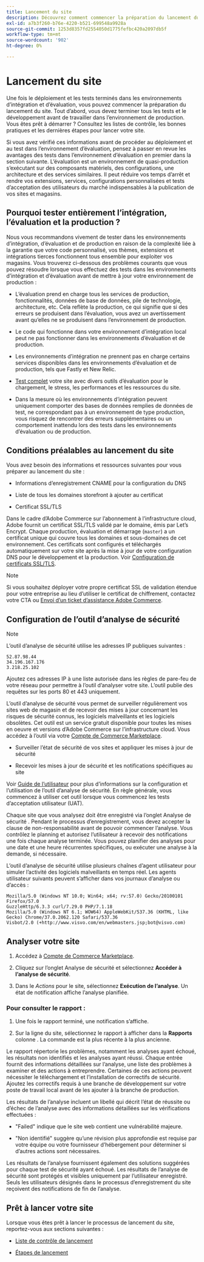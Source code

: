 ```yaml
---
title: Lancement du site
description: Découvrez comment commencer la préparation du lancement du site.
exl-id: a7b3f260-b76e-4220-b521-699548a9928a
source-git-commit: 1253d8357fd2554050d1775fefbc420a2097db5f
workflow-type: tm+mt
source-wordcount: '902'
ht-degree: 0%

---
```


# Lancement du site

Une fois le déploiement et les tests terminés dans les environnements d’intégration et d’évaluation, vous pouvez commencer la préparation du lancement du site. Tout d’abord, vous devez terminer tous les tests et le développement avant de travailler dans l’environnement de production. Vous êtes prêt à démarrer ? Consultez les listes de contrôle, les bonnes pratiques et les dernières étapes pour lancer votre site.

Si vous avez vérifié ces informations avant de procéder au déploiement et au test dans l’environnement d’évaluation, pensez à passer en revue les avantages des tests dans l’environnement d’évaluation en premier dans la section suivante. L’évaluation est un environnement de quasi-production s’exécutant sur des composants matériels, des configurations, une architecture et des services similaires. Il peut réduire vos temps d’arrêt et rendre vos extensions, services, configurations personnalisées et tests d’acceptation des utilisateurs du marché indispensables à la publication de vos sites et magasins.

## Pourquoi tester entièrement l’intégration, l’évaluation et la production ?

Nous vous recommandons vivement de tester dans les environnements d’intégration, d’évaluation et de production en raison de la complexité liée à la garantie que votre code personnalisé, vos thèmes, extensions et intégrations tierces fonctionnent tous ensemble pour exploiter vos magasins. Vous trouverez ci-dessous des problèmes courants que vous pouvez résoudre lorsque vous effectuez des tests dans les environnements d’intégration et d’évaluation avant de mettre à jour votre environnement de production :

- L’évaluation prend en charge tous les services de production, fonctionnalités, données de base de données, pile de technologie, architecture, etc. Cela reflète la production, ce qui signifie que si des erreurs se produisent dans l’évaluation, vous avez un avertissement avant qu’elles ne se produisent dans l’environnement de production.

- Le code qui fonctionne dans votre environnement d’intégration local peut ne pas fonctionner dans les environnements d’évaluation et de production.

- Les environnements d’intégration ne prennent pas en charge certains services disponibles dans les environnements d’évaluation et de production, tels que Fastly et New Relic.

- [Test complet](../test/guidance.md) votre site avec divers outils d’évaluation pour le chargement, le stress, les performances et les ressources du site.

- Dans la mesure où les environnements d’intégration peuvent uniquement comporter des bases de données remplies de données de test, ne correspondant pas à un environnement de type production, vous risquez de rencontrer des erreurs supplémentaires ou un comportement inattendu lors des tests dans les environnements d’évaluation ou de production.

## Conditions préalables au lancement du site

Vous avez besoin des informations et ressources suivantes pour vous préparer au lancement du site :

- Informations d’enregistrement CNAME pour la configuration du DNS

- Liste de tous les domaines storefront à ajouter au certificat

- Certificat SSL/TLS

Dans le cadre d’Adobe Commerce sur l’abonnement à l’infrastructure cloud, Adobe fournit un certificat SSL/TLS validé par le domaine, émis par Let’s Encrypt. Chaque production, évaluation et démarrage (`master`) a un certificat unique qui couvre tous les domaines et sous-domaines de cet environnement. Ces certificats sont configurés et téléchargés automatiquement sur votre site après la mise à jour de votre configuration DNS pour le développement et la production. Voir [Configuration de certificats SSL/TLS](../cdn/fastly-configuration.md#provision-ssltls-certificates).

>[!NOTE]
>
>Si vous souhaitez déployer votre propre certificat SSL de validation étendue pour votre entreprise au lieu d’utiliser le certificat de chiffrement, contactez votre CTA ou [Envoi d’un ticket d’assistance Adobe Commerce](https://experienceleague.adobe.com/docs/commerce-knowledge-base/kb/help-center-guide/magento-help-center-user-guide.html#submit-ticket).

## Configuration de l’outil d’analyse de sécurité

>[!NOTE]
>
>L’outil d’analyse de sécurité utilise les adresses IP publiques suivantes :
>
>```text
>52.87.98.44
>34.196.167.176
>3.218.25.102
>```
>
>Ajoutez ces adresses IP à une liste autorisée dans les règles de pare-feu de votre réseau pour permettre à l’outil d’analyser votre site. L’outil publie des requêtes sur les ports 80 et 443 uniquement.

L’outil d’analyse de sécurité vous permet de surveiller régulièrement vos sites web de magasin et de recevoir des mises à jour concernant les risques de sécurité connus, les logiciels malveillants et les logiciels obsolètes. Cet outil est un service gratuit disponible pour toutes les mises en oeuvre et versions d’Adobe Commerce sur l’infrastructure cloud. Vous accédez à l’outil via votre [Compte de Commerce Marketplace](https://account.magento.com/customer/account/login).

- Surveiller l’état de sécurité de vos sites et appliquer les mises à jour de sécurité

- Recevoir les mises à jour de sécurité et les notifications spécifiques au site

Voir [Guide de l’utilisateur](https://docs.magento.com/user-guide/magento/security-scan.html) pour plus d’informations sur la configuration et l’utilisation de l’outil d’analyse de sécurité. En règle générale, vous commencez à utiliser cet outil lorsque vous commencez les tests d’acceptation utilisateur (UAT).

Chaque site que vous analysez doit être enregistré via l’onglet Analyse de sécurité . Pendant le processus d’enregistrement, vous devez accepter la clause de non-responsabilité avant de pouvoir commencer l’analyse. Vous contrôlez le planning et autorisez l’utilisateur à recevoir des notifications une fois chaque analyse terminée. Vous pouvez planifier des analyses pour une date et une heure récurrentes spécifiques, ou exécuter une analyse à la demande, si nécessaire.

L’outil d’analyse de sécurité utilise plusieurs chaînes d’agent utilisateur pour simuler l’activité des logiciels malveillants en temps réel. Les agents utilisateur suivants peuvent s’afficher dans vos journaux d’analyse ou d’accès :

```text
Mozilla/5.0 (Windows NT 10.0; Win64; x64; rv:57.0) Gecko/20100101 Firefox/57.0
GuzzleHttp/6.3.3 curl/7.29.0 PHP/7.1.18
Mozilla/5.0 (Windows NT 6.1; WOW64) AppleWebKit/537.36 (KHTML, like Gecko) Chrome/37.0.2062.120 Safari/537.36
Visbot/2.0 (+http://www.visvo.com/en/webmasters.jsp;bot@visvo.com)
```

## Analyser votre site

1. Accédez à [Compte de Commerce Marketplace](https://account.magento.com/customer/account/login).

1. Cliquez sur l’onglet Analyse de sécurité et sélectionnez **Accéder à l’analyse de sécurité**.

1. Dans le _Actions_ pour le site, sélectionnez **Exécution de l’analyse**. Un état de notification affiche l’analyse planifiée.

### Pour consulter le rapport :

1. Une fois le rapport terminé, une notification s’affiche.

1. Sur la ligne du site, sélectionnez le rapport à afficher dans la **Rapports** colonne . La commande est la plus récente à la plus ancienne.

Le rapport répertorie les problèmes, notamment les analyses ayant échoué, les résultats non identifiés et les analyses ayant réussi. Chaque entrée fournit des informations détaillées sur l’analyse, une liste des problèmes à examiner et des actions à entreprendre. Certaines de ces actions peuvent nécessiter le téléchargement et l’installation de correctifs de sécurité. Ajoutez les correctifs requis à une branche de développement sur votre poste de travail local avant de les ajouter à la branche de production.

Les résultats de l’analyse incluent un libellé qui décrit l’état de réussite ou d’échec de l’analyse avec des informations détaillées sur les vérifications effectuées :

- &quot;Failed&quot; indique que le site web contient une vulnérabilité majeure.

- &quot;Non identifié&quot; suggère qu’une révision plus approfondie est requise par votre équipe ou votre fournisseur d’hébergement pour déterminer si d’autres actions sont nécessaires.

Les résultats de l’analyse fournissent également des solutions suggérées pour chaque test de sécurité ayant échoué. Les résultats de l’analyse de sécurité sont protégés et visibles uniquement par l’utilisateur enregistré. Seuls les utilisateurs désignés dans le processus d’enregistrement du site reçoivent des notifications de fin de l’analyse.

## Prêt à lancer votre site

Lorsque vous êtes prêt à lancer le processus de lancement du site, reportez-vous aux sections suivantes :

- [Liste de contrôle de lancement](checklist.md)

- [Étapes de lancement](steps.md)
